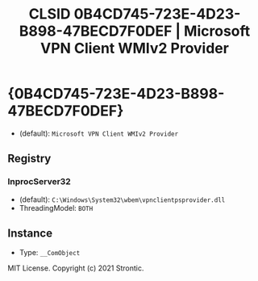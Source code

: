 ﻿---
title: "CLSID 0B4CD745-723E-4D23-B898-47BECD7F0DEF | Microsoft VPN Client WMIv2 Provider"
excerpt: What is COM-Object CLSID 0B4CD745-723E-4D23-B898-47BECD7F0DEF?
---

# {0B4CD745-723E-4D23-B898-47BECD7F0DEF}

* (default): `Microsoft VPN Client WMIv2 Provider`

## Registry


### InprocServer32

* (default): `C:\Windows\System32\wbem\vpnclientpsprovider.dll`
* ThreadingModel: `BOTH`

## Instance

* Type: `__ComObject`

MIT License. Copyright (c) 2021 Strontic.


